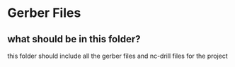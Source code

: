 # Gerber Files
## what should be in this folder?
this folder should include all the gerber files and nc-drill files for the project 
